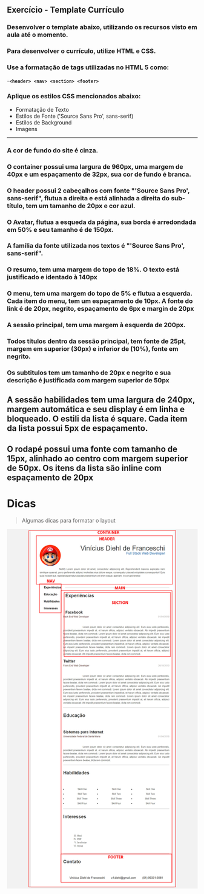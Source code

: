 ## Exercício - Template Currículo

### Desenvolver o template abaixo, utilizando os recursos visto em aula até o momento.
### Para desenvolver o currículo, utilize HTML e CSS. 
### Use a formatação de tags utilizadas no HTML 5 como:
  -**```<header> <nav> <section> <footer>```**
### Aplique os estilos CSS mencionados abaixo:  
  - Formatação de Texto
  - Estilos de Fonte ('Source Sans Pro', sans-serif)
  - Estilos de Background
  - Imagens
-----------------
### A cor de fundo do site é cinza.
### O container possui uma largura de 960px, uma margem de 40px e um espaçamento de 32px, sua cor de fundo é branca.
### O header possui 2 cabeçalhos com fonte "'Source Sans Pro', sans-serif", flutua a direita e está alinhada a direita do sub-título, tem um tamanho de 20px e cor azul.
### O Avatar, flutua a esqueda da página, sua borda é arredondada em 50% e seu tamanho é de 150px.
### A família da fonte utilizada nos textos é "'Source Sans Pro', sans-serif".
### O resumo, tem uma margem do topo de 18%. O texto está justificado e identado à 140px
### O menu, tem uma margem do topo de 5% e flutua a esquerda. Cada item do menu, tem um espaçamento de 10px. A fonte do link é de 20px, negrito, espaçamento de 6px e margin de 20px
### A sessão principal, tem uma margem à esquerda de 200px.
### Todos títulos dentro da sessão principal, tem fonte de 25pt, margem em superior (30px) e inferior de (10%), fonte em negrito.
### Os subtitulos tem um tamanho de 20px e negrito e sua descrição é justificada com margem superior de 50px
## A sessão habilidades tem uma largura de 240px, margem automática e seu display é em linha e bloqueado. O estili da lista é square. Cada item da lista possui 5px de espaçamento.
## O rodapé possui uma fonte com tamanho de 15px, alinhado ao centro com margem superior de 50px. Os itens da lista são inline com espaçamento de 20px

# Dicas
> Algumas dicas para formatar o layout

![alt text](https://github.com/V1n1c1us/aula-curriculo-template/blob/master/img/template.jpg)
